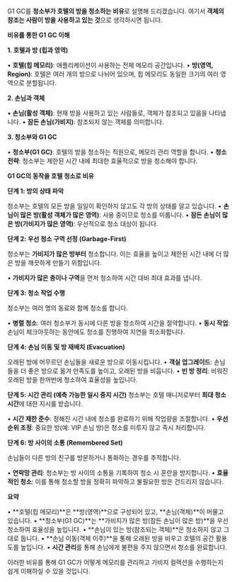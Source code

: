 G1 GC를 **청소부가 호텔의 방을 청소하는 비유**로 설명해 드리겠습니다. 여기서 **객체의 참조는 사람이 방을 사용하고 있는 것**으로 생각하시면 됩니다.

**비유를 통한 G1 GC 이해**

**1. 호텔과 방 (힙과 영역)**

• **호텔(힙 메모리)**: 애플리케이션이 사용하는 전체 메모리 공간입니다.
• **방(영역, Region)**: 호텔은 여러 개의 방으로 나뉘어 있으며, 힙 메모리도 동일한 크기의 여러 영역으로 분할됩니다.


**2. 손님과 객체**

• **손님(활성 객체)**: 현재 방을 사용하고 있는 사람들로, 객체가 참조되고 있음을 나타냅니다.
• **잠든 손님(가비지)**: 참조되지 않는 객체를 의미합니다.

**3. 청소부와 G1 GC**

• **청소부(G1 GC)**: 호텔의 방을 청소하는 직원으로, 메모리 관리 역할을 합니다.
• **청소 전략**: 청소부는 제한된 시간 내에 최대한 효율적으로 방을 청소해야 합니다.


**G1 GC의 동작을 호텔 청소로 비유**

**단계 1: 방의 상태 파악**

청소부는 호텔의 모든 방을 일일이 확인하지 않고도 각 방의 상태를 알고 있습니다.
• **손님이 많은 방(활성 객체가 많은 영역)**: 사용 중이므로 청소를 미룹니다.
• **잠든 손님이 많은 방(가비지가 많은 영역)**: 우선적으로 청소 대상이 됩니다.


**단계 2: 우선 청소 구역 선정 (Garbage-First)**

청소부는 **가비지가 많은 방부터** 청소합니다. 이는 효율을 높이고 제한된 시간 내에 더 많은 방을 깨끗하게 만들기 위함입니다.

• **가비지가 많은 층이나 구역**을 먼저 청소하여 시간 대비 최대 효과를 냅니다.

**단계 3: 청소 작업 수행**

청소부는 여러 명의 동료와 함께 청소를 합니다.

• **병렬 청소**: 여러 청소부가 동시에 다른 방을 청소하여 시간을 절약합니다.
• **동시 작업**: 손님이 체크아웃하는 동안에도 청소를 진행하여 지연을 최소화합니다.


**단계 4: 손님 이동 및 방 재배치 (Evacuation)**

오래된 방에 머무르던 손님들을 새로운 방으로 이동시킵니다.
• **객실 업그레이드**: 손님들을 더 좋은 방으로 옮겨 만족도를 높이고, 오래된 방을 비웁니다.
• **빈 방 정리**: 비워진 오래된 방을 한꺼번에 청소하여 효율성을 높입니다.

**단계 5: 시간 관리 (예측 가능한 일시 중지 시간)**
청소부는 호텔 매니저로부터 **최대 청소 시간**에 대한 지시를 받습니다.

• **시간 제한 준수**: 정해진 시간 내에 청소를 완료하기 위해 작업량을 조절합니다.
• **우선순위 조정**: 중요한 방(예: VIP 손님 방)은 청소를 미루지 않고 즉시 처리합니다.

**단계 6: 방 사이의 소통 (Remembered Set)**

손님들이 다른 방의 친구를 방문하거나 통화하는 경우를 추적합니다.

• **연락망 관리**: 청소부는 방 사이의 소통을 기록하여 청소 시 혼란을 방지합니다.
• **효율적인 청소**: 이를 통해 청소할 방을 정확히 파악하고 불필요한 방은 건드리지 않습니다.

**요약**

• **호텔(힙 메모리)**은 **방(영역)**으로 구성되어 있고, **손님(객체)**이 머물고 있습니다.
• **청소부(G1 GC)**는 **가비지가 많은 방(잠든 손님이 많은 방)**을 우선 청소하여 효율성을 높입니다.
• **손님이 있는 방(참조되는 객체)**은 청소하지 않고 그대로 둡니다.
• **손님 이동(객체 이주)**을 통해 오래된 방을 비우고 호텔의 공간 활용도를 높입니다.
• **시간 관리**를 통해 손님에게 불편을 주지 않으면서 청소를 완료합니다.

이러한 비유를 통해 G1 GC가 어떻게 메모리를 관리하고 가비지 컬렉션을 수행하는지 쉽게 이해하실 수 있을 것입니다.

